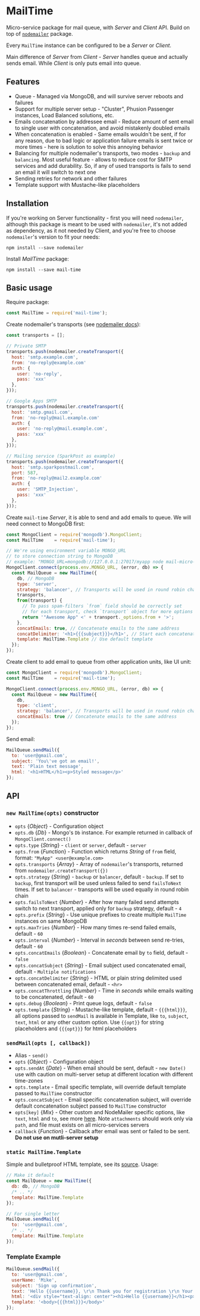 MailTime
========

Micro-service package for mail queue, with *Server* and *Client* API. 
Build on top of [`nodemailer`](https://github.com/nodemailer/nodemailer) package.

Every `MailTime` instance can be configured to be a *Server* or *Client*.

Main difference of *Server* from *Client* - *Server* handles queue and actually sends email. 
While *Client* is only puts email into queue.

## Features
 - Queue - Managed via MongoDB, and will survive server reboots and failures
 - Support for multiple server setup - "Cluster", Phusion Passenger instances, Load Balanced solutions, etc.
 - Emails concatenation by addressee email - Reduce amount of sent email to single user with concatenation, and avoid mistakenly doubled emails
 - When concatenation is enabled - Same emails wouldn't be sent, if for any reason, due to bad logic or application failure emails is sent twice or more times - here is solution to solve this annoying behavior
 - Balancing for multiple nodemailer's transports, two modes - `backup` and `balancing`. Most useful feature - allows to reduce cost for SMTP services and add durability. So, if any of used transports is fails to send an email it will switch to next one
 - Sending retries for network and other failures
 - Template support with Mustache-like placeholders

## Installation
If you're working on Server functionality - first you will need `nodemailer`, although this package is meant to be used with `nodemailer`, it's not added as dependency, as it not needed by Client, and you're free to choose `nodemailer`'s version to fit your needs:
```shell
npm install --save nodemailer
```
Install *MailTime* package:
```shell
npm install --save mail-time
```

## Basic usage
Require package:
```jsx
const MailTime = require('mail-time');
```

Create nodemailer's transports (see [nodemailer docs](https://github.com/nodemailer/nodemailer/tree/v2#setting-up)):
```jsx
const transports = [];

// Private SMTP
transports.push(nodemailer.createTransport({
  host: 'smtp.example.com',
  from: 'no-reply@example.com'
  auth: {
    user: 'no-reply',
    pass: 'xxx'
  },
}));

// Google Apps SMTP
transports.push(nodemailer.createTransport({
  host: 'smtp.gmail.com',
  from: 'no-reply@mail.example.com'
  auth: {
    user: 'no-reply@mail.example.com',
    pass: 'xxx'
  },
}));

// Mailing service (SparkPost as example)
transports.push(nodemailer.createTransport({
  host: 'smtp.sparkpostmail.com',
  port: 587,
  from: 'no-reply@mail2.example.com'
  auth: {
    user: 'SMTP_Injection',
    pass: 'xxx'
  },
}));
```

Create `mail-time` *Server*, it is able to send and add emails to queue. 
We will need connect to MongoDB first:
```jsx
const MongoClient = require('mongodb').MongoClient;
const MailTime    = require('mail-time');

// We're using environment variable MONGO_URL
// to store connection string to MongoDB
// example: "MONGO_URL=mongodb://127.0.0.1:27017/myapp node mail-micro-service.js"
MongoClient.connect(process.env.MONGO_URL, (error, db) => {
  const MailQueue = new MailTime({
    db, // MongoDB
    type: 'server',
    strategy: 'balancer', // Transports will be used in round robin chain
    transports,
    from(transport) {
      // To pass spam-filters `from` field should be correctly set
      // for each transport, check `transport` object for more options
      return '"Awesome App" <' + transport._options.from + '>';
    },
    concatEmails: true, // Concatenate emails to the same address
    concatDelimiter: '<h1>{{{subject}}}</h1>', // Start each concatenated email with it's own subject
    template: MailTime.Template // Use default template
  });
});
```

Create client to add email to queue from other application units, like UI unit:
```jsx
const MongoClient = require('mongodb').MongoClient;
const MailTime    = require('mail-time');

MongoClient.connect(process.env.MONGO_URL, (error, db) => {
  const MailQueue = new MailTime({
    db,
    type: 'client',
    strategy: 'balancer', // Transports will be used in round robin chain
    concatEmails: true // Concatenate emails to the same address
  });
});
```

Send email:
```jsx
MailQueue.sendMail({
  to: 'user@gmail.com',
  subject: 'You\'ve got an email!',
  text: 'Plain text message',
  html: '<h1>HTML</h1><p>Styled message</p>'
});
```

## API
### `new MailTime(opts)` constructor
 - `opts` {*Object*} - Configuration object
 - `opts.db` {*Db*} - Mongo's `Db` instance. For example returned in callback of `MongoClient.connect()`
 - `opts.type` {*String*} - `client` or `server`, default - `server`
 - `opts.from` {*Function*} - Function which returns *String* of `from` field, format: `"MyApp" <user@example.com>`
 - `opts.transports` {*Array*} - Array of `nodemailer`'s transports, returned from `nodemailer.createTransport({})`
 - `opts.strategy` {*String*} - `backup` or `balancer`, default - `backup`. If set to `backup`, first transport will be used unless failed to send `failsToNext` times. If set to `balancer` - transports will be used equally in round robin chain
 - `opts.failsToNext` {*Number*} - After how many failed send attempts switch to next transport, applied only for `backup` strategy, default - `4`
 - `opts.prefix` {*String*} - Use unique prefixes to create multiple `MailTime` instances on same MongoDB
 - `opts.maxTries` {*Number*} - How many times re-send failed emails, default - `60`
 - `opts.interval` {*Number*} - Interval in *seconds* between send re-tries, default - `60`
 - `opts.concatEmails` {*Boolean*} - Concatenate email by `to` field, default - `false`
 - `opts.concatSubject` {*String*} - Email subject used concatenated email, default - `Multiple notifications`
 - `opts.concatDelimiter` {*String*} - HTML or plain string delimited used between concatenated email, default - `<hr>`
 - `opts.concatThrottling` {*Number*} - Time in *seconds* while emails waiting to be concatenated, default - `60`
 - `opts.debug` {*Boolean*} - Print queue logs, default - `false`
 - `opts.template` {*String*} - Mustache-like template, default - `{{{html}}}`, all options passed to `sendMail` is available in Template, like `to`, `subject`, `text`, `html` or any other custom option. Use `{{opt}}` for string placeholders and `{{{opt}}}` for html placeholders

### `sendMail(opts [, callback])`
 - Alias - `send()`
 - `opts` {*Object*} - Configuration object
 - `opts.sendAt` {*Date*} - When email should be sent, default - `new Date()` use with caution on multi-server setup at different location with different time-zones
 - `opts.template` - Email specific template, will override default template passed to `MailTime` constructor
 - `opts.concatSubject` - Email specific concatenation subject, will override default concatenation subject passed to `MailTime` constructor
 - `opts[key]` {*Mix*} - Other custom and NodeMailer specific options, like `text`, `html` and `to`, see more [here](https://github.com/nodemailer/nodemailer/tree/v2#e-mail-message-fields). Note `attachments` should work only via `path`, and file must exists on all micro-services servers
 - `callback` {*Function*} - Callback after email was sent or failed to be sent. __Do not use on mutli-server setup__

### `static MailTime.Template`
Simple and bulletproof HTML template, see its [source](https://github.com/VeliovGroup/Mail-Time/blob/master/template.html). Usage:
```jsx
// Make it default
const MailQueue = new MailTime({
  db: db, // MongoDB
  /* .. */
  template: MailTime.Template
});

// For single letter
MailQueue.sendMail({
  to: 'user@gmail.com',
  /* .. */
  template: MailTime.Template
});
```

### Template Example
```jsx
MailQueue.sendMail({
  to: 'user@gmail.com',
  userName: 'Mike',
  subject: 'Sign up confirmation',
  text: 'Hello {{username}}, \r\n Thank you for registration \r\n Your login: {{to}}',
  html: '<div style="text-align: center"><h1>Hello {{username}}</h1><p><ul><li>Thank you for registration</li><li>Your login: {{to}}</li></ul></p></div>'
  template: '<body>{{{html}}}</body>'
});
```
